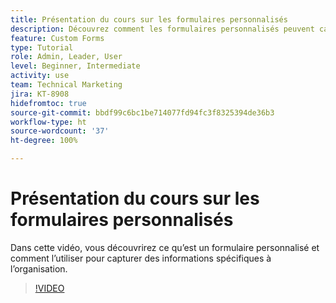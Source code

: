 ```yaml
---
title: Présentation du cours sur les formulaires personnalisés
description: Découvrez comment les formulaires personnalisés peuvent capturer des informations spécifiques à l’organisation.
feature: Custom Forms
type: Tutorial
role: Admin, Leader, User
level: Beginner, Intermediate
activity: use
team: Technical Marketing
jira: KT-8908
hidefromtoc: true
source-git-commit: bbdf99c6bc1be714077fd94fc3f8325394de36b3
workflow-type: ht
source-wordcount: '37'
ht-degree: 100%

---
```


# Présentation du cours sur les formulaires personnalisés

Dans cette vidéo, vous découvrirez ce qu’est un formulaire personnalisé et comment l’utiliser pour capturer des informations spécifiques à l’organisation.

>[!VIDEO](https://video.tv.adobe.com/v/3432752/?quality=12&learn=on&enablevpops=1&captions=fre_fr)
